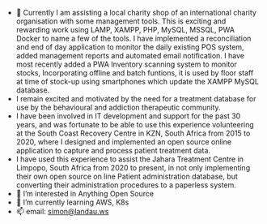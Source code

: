 - 👋 Currently I am assisting a local charity shop of an international charity organisation with some management tools. This is exciting and rewarding work using LAMP, XAMPP, PHP, MySQL, MSSQL, PWA Docker to name a few of the tools. I have implemented a reconciliation and end of day application to monitor the daily existing POS system, added management reports and automated email notification. I have most recently added a PWA Inventory scanning system to monitor stocks, Incorporating offline and batch funtions, it is used by floor staff at time of stock-up using smartphones which update the XAMPP MySQL database. 
-   I remain excited and motivated by the need for a treatment database for use by the behavioural and addiction therapeutic community.
- I have been involved in IT development and support for the past 30 years, and was fortunate to be able to use this experience volunteering at the South Coast Recovery Centre in KZN, South Africa from 2015 to 2020, where I designed and implemented an open source online application to capture and process patient treatment data. 
- I have used this experience to assist the Jahara Treatment Centre in Limpopo, South Africa from 2020 to present, in not only implementing their own open source on line Patient administration database, but converting their administration procedures to a paperless system. 
- 👀 I’m interested in Anything Open Source
- 🌱 I’m currently learning AWS, K8s
- 📫 email: simon@landau.ws

<!---
simondlandau/simondlandau is a ✨ special ✨ repository because its `README.md` (this file) appears on your GitHub profile.
You can click the Preview link to take a look at your changes.
--->
